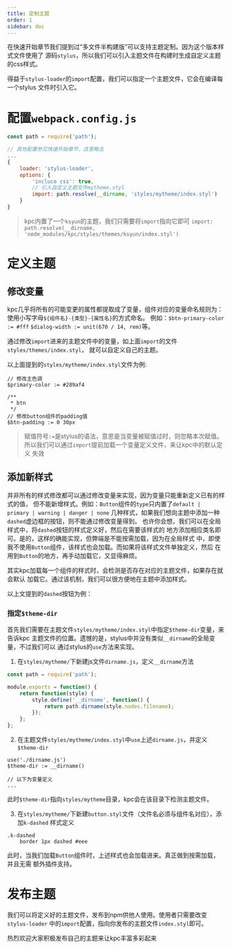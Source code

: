 ```yaml
---
title: 定制主题
order: 1
sidebar: doc
---
```


在快速开始章节我们提到过“多文件半构建版”可以支持主题定制。因为这个版本样式文件使用了
源码`stylus`，所以我们可以引入主题文件在构建时生成自定义主题的css样式。

得益于`stylus-loader`的`import`配置，我们可以指定一个主题文件，它会在编译每一个stylus
文件时引入它。

# 配置`webpack.config.js`

```js
const path = require('path');

// 其他配置参见快速开始章节，这里略去
...
{
    loader: 'stylus-loader',
    options: {
        'incluce css': true,
        // 引入自定义主题文件mytheme.styl
        import: path.resolve(__dirname, 'styles/mytheme/index.styl')
    }
}
```

> kpc内置了一个`ksyun`的主题，我们只需要将`import`指向它即可
> `import: path.resolve(__dirname, 'node_modules/kpc/styles/themes/ksyun/index.styl')`

# 定义主题

## 修改变量

kpc几乎将所有的可能变更的属性都提取成了变量，组件对应的变量命名规则为：使用小写字母`${组件名}-{类型}-{属性名}`的方式命名。
例如：`$btn-primary-color := #fff` `$dialog-width := unit(670 / 14, rem)`等。

通过修改`import`进来的主题文件中的变量，如上面`import`的文件`styles/themes/index.styl`，
就可以自定义自己的主题。

以上面提到的`styles/mytheme/index.styl`文件为例:

```styl
// 修改主色调
$primary-color := #289af4 

/**
 * btn
 */
// 修改button组件的padding值
$btn-padding := 0 30px
```

> 赋值符号`:=`是stylus的语法，意思是当变量被赋值过时，则忽略本次赋值。
> 所以我们可以通过`import`提前加载一个变量定义文件，来让kpc中的默认定义
> 失效

## 添加新样式

并非所有的样式修改都可以通过修改变量来实现，因为变量只能重新定义已有的样式的值，
但不能新增样式。例如：`Button`组件的`type`只内置了`default | primary | warning | danger | none`
几种样式，如果我们想向主题中添加一种`dashed`虚边框的按钮，则不能通过修改变量得到。
也许你会想，我们可以在全局样式中，将`dashed`按钮的样式定义好，然后在需要该样式的
地方添加相应类名即可。是的，这样的确能实现，但弊端是不能按需加载，因为在全局样式
中，即使我不使用`Button`组件，该样式也会加载。而如果将该样式文件单独定义，然后
在用到`Button`的地方，再手动加载它，又显得麻烦。

其实kpc加载每一个组件的样式时，会检测是否存在对应的主题文件，如果存在就会默认
加载它。通过该机制，我们可以很方便地在主题中添加样式。

以上文提到的`dashed`按钮为例：

### 指定`$theme-dir`

首先我们需要在主题文件`styles/mytheme/index.styl`中指定`$theme-dir`变量，来告诉kpc
主题文件的位置。遗憾的是，stylus中并没有类似`__dirname`的全局变量，不过我们可以
通过stylus的`use`方法来实现。

1. 在`styles/mytheme/`下新建js文件`dirname.js`，定义`__dirname`方法

```js
const path = require('path');

module.exports = function() {
    return function(style) {
        style.define('__dirname', function() {
            return path.dirname(style.nodes.filename);
        });
    };
};
```

2. 在主题文件`styles/mytheme/index.styl`中`use`上述`dirname.js`，并定义`$theme-dir`

```styl
use('./dirname.js')
$theme-dir := __dirname()

// 以下为变量定义
...
```

此时`$theme-dir`指向`styles/mytheme`目录，kpc会在该目录下检测主题文件。

3. 在`styles/mytheme/`下新建`button.styl`文件（文件名必须与组件名对应），添加`k-dashed`
样式定义

```styl
.k-dashed
    border 1px dashed #eee 
```

此时，当我们加载`Button`组件时，上述样式也会加载进来。真正做到按需加载，并且无需
额外插件支持。

# 发布主题

我们可以将定义好的主题文件，发布到npm供他人使用。使用者只需要改变`stylus-loader`
中的`import`配置，指向你发布的主题文件`index.styl`即可。

热烈欢迎大家积极发布自己的主题来让kpc丰富多彩起来 <i class="k-icon ion-android-happy"></i>
